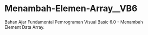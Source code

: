 # Menambah-Elemen-Array__VB6
Bahan Ajar Fundamental Pemrograman Visual Basic 6.0 - Menambah Element Data Array.
